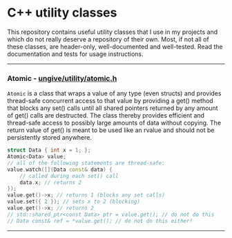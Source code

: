 # C++ utility classes

This repository contains useful utility classes that I use in my projects
and which do not really deserve a repository of their own.
Most, if not all of these classes, are header-only,
well-documented and well-tested.
Read the documentation and tests for usage instructions.

---

### Atomic - [ungive/utility/atomic.h](./include/ungive/utility/atomic.h)

`Atomic` is a class that wraps a value of any type (even structs)
and provides thread-safe concurrent access to that value
by providing a get() method that blocks any set() calls
until all shared pointers returned by any amount of get() calls are destructed.
The class thereby provides efficient and thread-safe access
to possibly large amounts of data without copying.
The return value of get() is meant to be used like an rvalue
and should not be persistently stored anywhere.

```cpp
struct Data { int x = 1; };
Atomic<Data> value;
// all of the following statements are thread-safe:
value.watch([](Data const& data) {
    // called during each set() call
    data.x; // returns 2
});
value.get()->x; // returns 1 (blocks any set calls)
value.set({ 2 }); // sets x to 2 (blocking)
value.get()->x; // returns 2
// std::shared_ptr<const Data> ptr = value.get(); // do not do this
// Data const& ref = *value.get(); // do not do this either!
```

---
